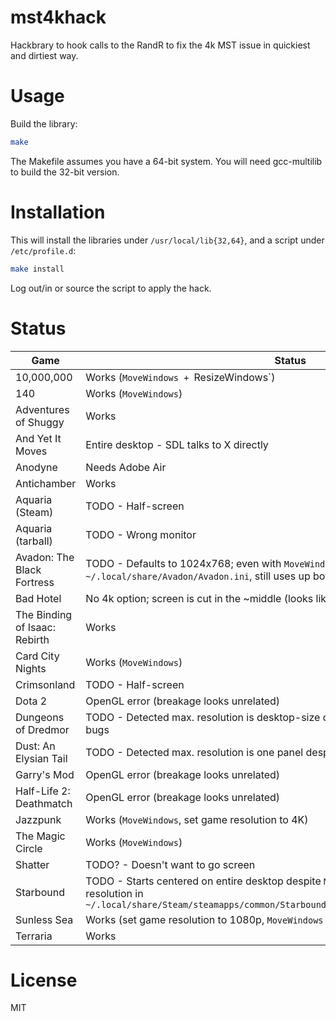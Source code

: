 # mst4khack
Hackbrary to hook calls to the RandR to fix the 4k MST issue in quickiest and dirtiest way.

# Usage
Build the library:
```bash
make
```

The Makefile assumes you have a 64-bit system. You will need gcc-multilib to build the 32-bit version.

# Installation
This will install the libraries under `/usr/local/lib{32,64}`, and a script under `/etc/profile.d`:
```bash
make install
```

Log out/in or source the script to apply the hack.

# Status
Game                            | Status
------------------------------- | -----------------------------------------------
10,000,000                      | Works (`MoveWindows + `ResizeWindows`)
140                             | Works (`MoveWindows`)
Adventures of Shuggy            | Works
And Yet It Moves                | Entire desktop - SDL talks to X directly
Anodyne                         | Needs Adobe Air
Antichamber                     | Works
Aquaria (Steam)                 | TODO - Half-screen
Aquaria (tarball)               | TODO - Wrong monitor
Avadon: The Black Fortress      | TODO - Defaults to 1024x768; even with `MoveWindows` and after editing `~/.local/share/Avadon/Avadon.ini`, still uses up both screens
Bad Hotel                       | No 4k option; screen is cut in the ~middle (looks like game bug)
The Binding of Isaac: Rebirth   | Works
Card City Nights                | Works (`MoveWindows`)
Crimsonland                     | TODO - Half-screen
Dota 2                          | OpenGL error (breakage looks unrelated)
Dungeons of Dredmor             | TODO - Detected max. resolution is desktop-size despite `ResizeWindows`, weird mouse bugs
Dust: An Elysian Tail           | TODO - Detected max. resolution is one panel despite `ResizeWindows`
Garry's Mod                     | OpenGL error (breakage looks unrelated)
Half-Life 2: Deathmatch         | OpenGL error (breakage looks unrelated)
Jazzpunk                        | Works (`MoveWindows`, set game resolution to 4K)
The Magic Circle                | Works (`MoveWindows`)
Shatter                         | TODO? - Doesn't want to go screen
Starbound                       | TODO - Starts centered on entire desktop despite `MoveWindows` and setting 4K resolution in `~/.local/share/Steam/steamapps/common/Starbound/giraffe_storage/starbound.config`
Sunless Sea                     | Works (set game resolution to 1080p, `MoveWindows` + `ResizeWindows` + `ResizeAll`)
Terraria                        | Works

# License
MIT
